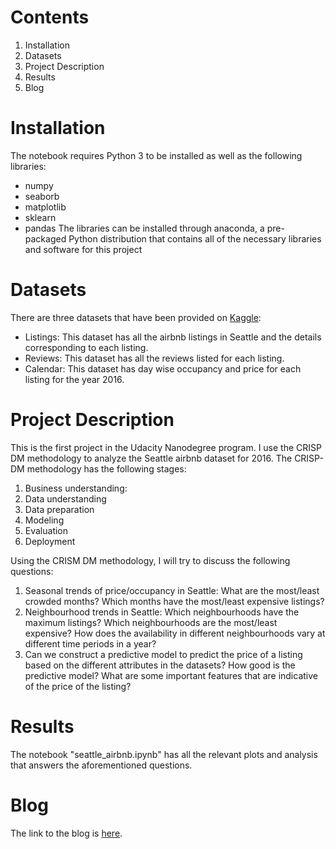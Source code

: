 # Contents
1. Installation
2. Datasets
3. Project Description
4. Results
5. Blog

# Installation

The notebook requires Python 3 to be installed as well as the following libraries: 
* numpy
* seaborb
* matplotlib
* sklearn
* pandas
The libraries can be installed through anaconda, a pre-packaged Python distribution that contains all of the necessary libraries and software for this project

# Datasets
There are three datasets that have been provided on [Kaggle](https://www.kaggle.com/airbnb/seattle): 
* Listings: This dataset has all the airbnb listings in Seattle and the details corresponding to each listing. 
* Reviews: This dataset has all the reviews listed for each listing. 
* Calendar: This dataset has day wise occupancy and price for each listing for the year 2016. 

# Project Description 
This is the first project in the Udacity Nanodegree program. I use the CRISP DM methodology to analyze the Seattle airbnb dataset for 2016. The CRISP-DM methodology has the following stages:
1. Business understanding: 
2. Data understanding
3. Data preparation
4. Modeling
5. Evaluation
6. Deployment

Using the CRISM DM methodology, I will try to discuss the following questions:

1. Seasonal trends of price/occupancy in Seattle: What are the most/least crowded months? Which months have the most/least expensive listings? 
2. Neighbourhood trends in Seattle: Which neighbourhoods have the maximum listings? Which neighbourhoods are the most/least expensive? How does the availability in different neighbourhoods vary at different time periods in a year? 
3. Can we construct a predictive model to predict the price of a listing based on the different attributes in the datasets? How good is the predictive model? What are some important features that are indicative of the price of the listing?  

# Results
The notebook "seattle_airbnb.ipynb" has all the relevant plots and analysis that answers the aforementioned questions.

# Blog

The link to the blog is [here](https://medium.com/@agarwal.animesh11/analyzing-seattle-airbnb-datasets-21865ee0cb80). 
